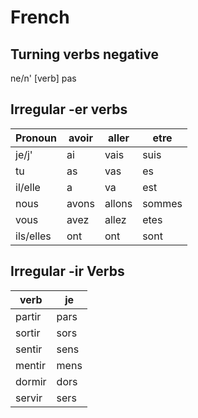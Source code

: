 # French

## Turning verbs negative

ne/n' [verb] pas

## Irregular -er verbs

| Pronoun   | avoir | aller  | etre   |
| --------- | ----- | ------ | ------ |
| je/j'     | ai    | vais   | suis   |
| tu        | as    | vas    | es     |
| il/elle   | a     | va     | est    |
| nous      | avons | allons | sommes |
| vous      | avez  | allez  | etes   |
| ils/elles | ont   | ont    | sont   |

## Irregular -ir Verbs

| verb   | je   |
| ------ | ---- |
| partir | pars |
| sortir | sors |
| sentir | sens |
| mentir | mens |
| dormir | dors |
| servir | sers |
